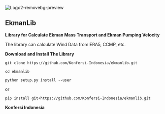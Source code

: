 ![Logo2-removebg-preview](https://github.com/Konfersi-Indonesia/ekmanlib/assets/84867585/cb57c819-bbb7-430d-ad85-5caa5d2066d6)

## EkmanLib

**Library for Calculate Ekman Mass Transport and Ekman Pumping Velocity**

The library can calculate Wind Data from ERA5, CCMP, etc.

**Download and Install The Library**

``git clone https://github.com/Konfersi-Indonesia/ekmanlib.git``

``cd ekmanlib``

``python setup.py install --user``

or 

``pip install git+https://github.com/Konfersi-Indonesia/ekmanlib.git``

**Konfersi Indonesia**
